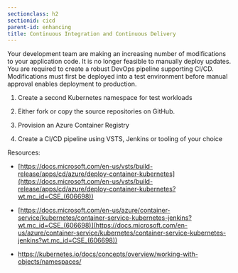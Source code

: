 ```yaml
---
sectionclass: h2
sectionid: cicd
parent-id: enhancing
title: Continuous Integration and Continuous Delivery
---
```



Your development team are making an increasing number of modifications to your
application code. It is no longer feasible to manually deploy updates. You are
required to create a robust DevOps pipeline supporting CI/CD. Modifications must
first be deployed into a test environment before manual approval enables
deployment to production.

1.  Create a second Kubernetes namespace for test workloads

2.  Either fork or copy the source repositories on GitHub.

3. Provision an Azure Container Registry

4. Create a CI/CD pipeline using VSTS, Jenkins or tooling of your choice

Resources:

-   [https://docs.microsoft.com/en-us/vsts/build-release/apps/cd/azure/deploy-container-kubernetes](https://docs.microsoft.com/en-us/vsts/build-release/apps/cd/azure/deploy-container-kubernetes?wt.mc_id=CSE_(606698))

-   [https://docs.microsoft.com/en-us/azure/container-service/kubernetes/container-service-kubernetes-jenkins?wt.mc_id=CSE_(606698)](https://docs.microsoft.com/en-us/azure/container-service/kubernetes/container-service-kubernetes-jenkins?wt.mc_id=CSE_(606698))

-   <https://kubernetes.io/docs/concepts/overview/working-with-objects/namespaces/>